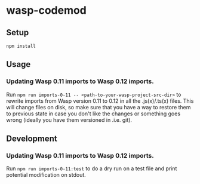 # wasp-codemod

## Setup

`npm install`

## Usage

### Updating Wasp 0.11 imports to Wasp 0.12 imports.

Run
`npm run imports-0-11 -- <path-to-your-wasp-project-src-dir>`
to rewrite imports from Wasp version 0.11 to 0.12 in all the .js(x)/.ts(x) files.
This will change files on disk, so make sure that you have a way to restore them
to previous state in case you don't like the changes or something goes wrong
(ideally you have them versioned in .i.e. git).

## Development

### Updating Wasp 0.11 imports to Wasp 0.12 imports.

Run
`npm run imports-0-11:test`
to do a dry run on a test file and print potential modification on stdout.
